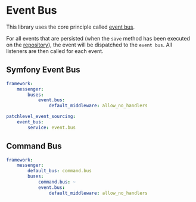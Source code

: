 # Event Bus

This library uses the core principle called [event bus](https://martinfowler.com/articles/201701-event-driven.html).

For all events that are persisted (when the `save` method has been executed on the [repository](./repository.md)),
the event will be dispatched to the `event bus`. All listeners are then called for each event.

## Symfony Event Bus

```yaml
framework:
    messenger:
        buses:
            event.bus:
                default_middleware: allow_no_handlers
```

```yaml
patchlevel_event_sourcing:
    event_bus:
        service: event.bus
```

## Command Bus

```yaml
framework:
    messenger:
        default_bus: command.bus
        buses:
            command.bus: ~
            event.bus:
                default_middleware: allow_no_handlers
```